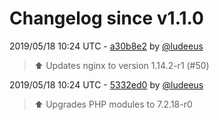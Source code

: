 # Changelog since v1.1.0

2019/05/18 10:24 UTC - [a30b8e2](https://github.com/hassio-addons/addon-phlex/commit/a30b8e294e3a0802b96eba9fe91673e9ccbbb434) by [@ludeeus](https://github.com/ludeeus)
> :arrow_up: Updates nginx to version 1.14.2-r1 (#50) 

2019/05/18 10:24 UTC - [5332ed0](https://github.com/hassio-addons/addon-phlex/commit/5332ed06a99c824e801b2758b634b3b6f3f6db55) by [@ludeeus](https://github.com/ludeeus)
> ⬆️ Upgrades PHP modules to 7.2.18-r0 

